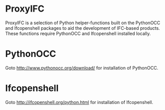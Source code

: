 # ProxyIFC
ProxyIFC is a selection of Python helper-functions built on the PythonOCC and Ifcopenshell packages to aid the development of IFC-based products.
These functions require PythonOCC and Ifcopenshell installed locally. 

# PythonOCC
Goto http://www.pythonocc.org/download/ for installation of PythonOCC.

# Ifcopenshell
Goto http://ifcopenshell.org/python.html for installation of Ifcopenshell.

